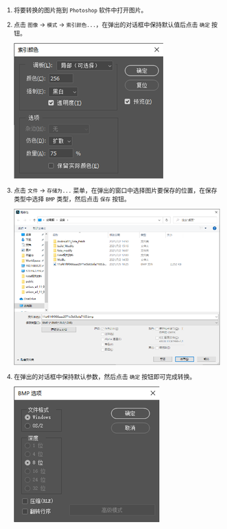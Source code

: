 1. 将要转换的图片拖到 `Photoshop` 软件中打开图片。

2. 点击 `图像` -> `模式` -> `索引颜色...`，在弹出的对话框中保持默认值后点击 `确定` 按钮。

   ![04](../images/04.png)

3. 点击 `文件` -> `存储为...` 菜单，在弹出的窗口中选择图片要保存的位置，在保存类型中选择 `BMP` 类型，然后点击 `保存` 按钮。

   ![05](../images/05.png)

4. 在弹出的对话框中保持默认参数，然后点击 `确定` 按钮即可完成转换。

   ![06](../images/06.png)

